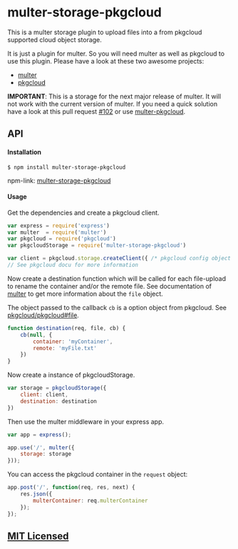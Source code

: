 # multer-storage-pkgcloud

This is a multer storage plugin to upload files into a from pkgcloud supported cloud object storage.

It is just a plugin for multer. So you will need multer as well as pkgcloud to use this plugin. Please have a look at these two awesome projects:

- [multer](https://github.com/expressjs/multer)
- [pkgcloud](https://github.com/pkgcloud/pkgcloud#storage)

**IMPORTANT**: This is a storage for the next major release of multer. It will not work with the current version of multer. If you need a quick solution have a look at this pull request [#102](https://github.com/expressjs/multer/pull/102) or use [multer-pkgcloud](https://www.npmjs.com/package/multer-pkgcloud).

## API

#### Installation

`$ npm install multer-storage-pkgcloud`

npm-link: [multer-storage-pkgcloud](https://www.npmjs.com/package/multer-storage-pkgcloud)

#### Usage

Get the dependencies and create a pkgcloud client.
```js
var express = require('express')
var multer  = require('multer')
var pkgcloud = require('pkgcloud')
var pkgcloudStorage = require('multer-storage-pkgcloud')

var client = pkgcloud.storage.createClient({ /* pkgcloud config object */ });
// See pkgcloud docu for more information
```

Now create a destination function which will be called for each file-upload to rename the container and/or the remote file.
See documentation of [multer](https://github.com/expressjs/multer) to get more information about the `file` object.

The object passed to the callback `cb` is a option object from pkgcloud. See [pkgcloud/pkgcloud#file](https://github.com/pkgcloud/pkgcloud#file).

```js
function destination(req, file, cb) {
	cb(null, {
		container: 'myContainer',
		remote: 'myFile.txt'
	})
}
```
Now create a instance of pkgcloudStorage.
```js
var storage = pkgcloudStorage({
	client: client,
	destination: destination
})
```

Then use the multer middleware in your express app.
```js
var app = express();

app.use('/', multer({
	storage: storage
}));
```

You can access the pkgcloud container in the `request` object:
```js
app.post('/', function(req, res, next) {
	res.json({
		multerContainer: req.multerContainer
	});
});
```

## [MIT Licensed](LICENSE)
